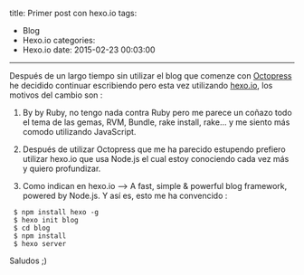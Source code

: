 title: Primer post con hexo.io
tags:
  - Blog
  - Hexo.io
categories:
  - Hexo.io
date: 2015-02-23 00:03:00
---
Después de un largo tiempo sin utilizar el blog que comenze con [Octopress](http://octopress.org/) he decidido continuar escribiendo pero esta vez utilizando [hexo.io](http://hexo.io), los motivos del cambio son :


 1. By by Ruby, no tengo nada contra Ruby pero me parece un coñazo todo el tema de las gemas, RVM, Bundle, rake install, rake… y me siento más comodo utilizando JavaScript.

 2. Después de utilizar Octopress que me ha parecido estupendo prefiero utilizar hexo.io que usa Node.js el cual estoy conociendo cada vez más y quiero profundizar.

 3. Como indican en hexo.io —> A fast, simple & powerful blog framework, powered by Node.js. Y así es, esto me ha convencido :
 
 
```
 $ npm install hexo -g
 $ hexo init blog
 $ cd blog
 $ npm install
 $ hexo server
```


Saludos ;)
